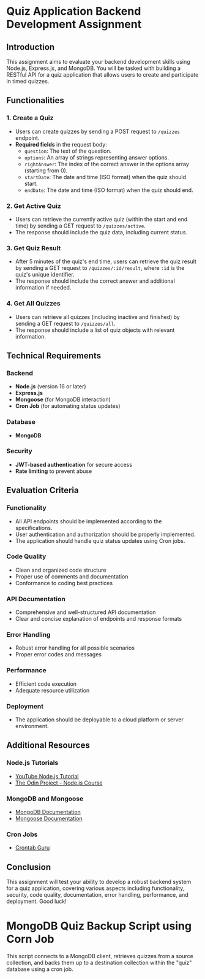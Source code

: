 # Quiz Application Backend Development Assignment

## Introduction

This assignment aims to evaluate your backend development skills using Node.js, Express.js, and MongoDB. You will be tasked with building a RESTful API for a quiz application that allows users to create and participate in timed quizzes.

## Functionalities

### 1. Create a Quiz

- Users can create quizzes by sending a POST request to `/quizzes` endpoint.
- **Required fields** in the request body:
  - `question`: The text of the question.
  - `options`: An array of strings representing answer options.
  - `rightAnswer`: The index of the correct answer in the options array (starting from 0).
  - `startDate`: The date and time (ISO format) when the quiz should start.
  - `endDate`: The date and time (ISO format) when the quiz should end.

### 2. Get Active Quiz

- Users can retrieve the currently active quiz (within the start and end time) by sending a GET request to `/quizzes/active`.
- The response should include the quiz data, including current status.

### 3. Get Quiz Result

- After 5 minutes of the quiz's end time, users can retrieve the quiz result by sending a GET request to `/quizzes/:id/result`, where `:id` is the quiz's unique identifier.
- The response should include the correct answer and additional information if needed.

### 4. Get All Quizzes

- Users can retrieve all quizzes (including inactive and finished) by sending a GET request to `/quizzes/all`.
- The response should include a list of quiz objects with relevant information.

## Technical Requirements

### Backend

- **Node.js** (version 16 or later)
- **Express.js**
- **Mongoose** (for MongoDB interaction)
- **Cron Job** (for automating status updates)

### Database

- **MongoDB**

### Security

- **JWT-based authentication** for secure access
- **Rate limiting** to prevent abuse

## Evaluation Criteria

### Functionality

- All API endpoints should be implemented according to the specifications.
- User authentication and authorization should be properly implemented.
- The application should handle quiz status updates using Cron jobs.

### Code Quality

- Clean and organized code structure
- Proper use of comments and documentation
- Conformance to coding best practices

### API Documentation

- Comprehensive and well-structured API documentation
- Clear and concise explanation of endpoints and response formats

### Error Handling

- Robust error handling for all possible scenarios
- Proper error codes and messages

### Performance

- Efficient code execution
- Adequate resource utilization

### Deployment

- The application should be deployable to a cloud platform or server environment.

## Additional Resources

### Node.js Tutorials

- [YouTube Node.js Tutorial](https://m.youtube.com/watch?v=fBNz5xF-Kx4)
- [The Odin Project - Node.js Course](https://www.theodinproject.com/paths/full-stack-javascript/courses/nodejs)

### MongoDB and Mongoose

- [MongoDB Documentation](https://www.mongodb.com/docs/)
- [Mongoose Documentation](https://mongoosejs.com/docs/)

### Cron Jobs

- [Crontab Guru](https://crontab.guru/)

## Conclusion

This assignment will test your ability to develop a robust backend system for a quiz application, covering various aspects including functionality, security, code quality, documentation, error handling, performance, and deployment. Good luck!


# MongoDB Quiz Backup Script using Corn Job

This script connects to a MongoDB client, retrieves quizzes from a source collection, and backs them up to a destination collection within the "quiz" database using a cron job.


